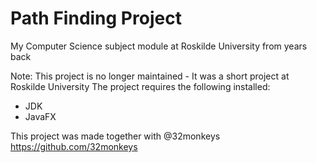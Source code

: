 # Path Finding Project
My Computer Science subject module at Roskilde University from years back

Note: This project is no longer maintained - It was a short project at Roskilde University
The project requires the following installed:
* JDK
* JavaFX


This project was made together with @32monkeys https://github.com/32monkeys
